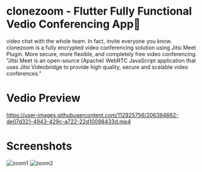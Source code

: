 # clonezoom - Flutter Fully Functional Vedio Conferencing App🎥

video chat with the whole team. In fact, invite everyone you know. clonezoom is a fully encrypted video conferencing solution using Jitsi Meet Plugin. More secure, more flexible, and completely free video conferencing.
"Jitsi Meet is an open-source (Apache) WebRTC JavaScript application that uses Jitsi Videobridge to provide high quality, secure and scalable video conferences."
# Vedio Preview
https://user-images.githubusercontent.com/112925756/206394662-de07d321-4943-429c-a722-22d10098433d.mp4
# Screenshots
![zoom1](https://user-images.githubusercontent.com/112925756/204835744-d4e5afe8-8546-465a-8e13-9f8ed869cfdf.jpg)
![zoom2](https://user-images.githubusercontent.com/112925756/204836030-3c1f14ee-594d-4673-bf60-97b507d5d887.jpg)
